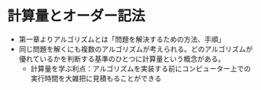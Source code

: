 # 計算量とオーダー記法

- 第一章よりアルゴリズムとは「問題を解決するための方法、手順」
- 同じ問題を解くにも複数のアルゴリズムが考えられる。どのアルゴリズムが優れているかを判断する基準のひとつに計算量という概念がある。
    - 計算量を学ぶ利点：アルゴリズムを実装する前にコンピューター上での実行時間を大雑把に見積もることができる
